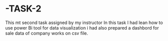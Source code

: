 # -TASK-2
This mt second task assigned by my instructor 
In this task I had lean how to use power Bi tool for data visualization 
i had also prepared a dashbord for sale data of company 
works on csv file.
